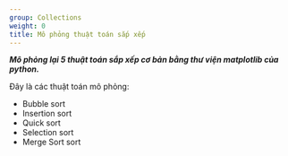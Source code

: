 ```yaml
---
group: Collections
weight: 0
title: Mô phỏng thuật toán sắp xếp
---
```

***Mô phỏng lại 5 thuật toán sắp xếp cơ bản bằng thư viện matplotlib của python.*** 

Đây là các thuật toán mô phỏng:

* Bubble sort
* Insertion sort
* Quick sort
* Selection sort
* Merge Sort sort
